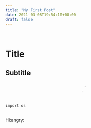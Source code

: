 ```yaml
---
title: "My First Post"
date: 2021-03-08T19:54:10+08:00
draft: false
---
```


<div id="animated-example" class="animated bounce"><img src="https://i.imgur.com/EfX66iO.png"/></div>

# Title

## Subtitle


<div id="animated-example" class="animated bounce"><img src="https://i.imgur.com/EfX66iO.png"/></div>

 
 

<div id="animated-example" class="animated bounce">
```c
printf("看到我巨錘瑞斯都不會怕的欸");
```
</div>

<div id="animated-example" class="animated bounce">$x={3\over2}$</div>

```python=
import os
```
<div id="animated-example" class="animated bounce"><img src="https://i.imgur.com/EfX66iO.png"/></div>
Hi:angry: <div id="animated-example" class="animated bounce"><img src="https://i.imgur.com/EfX66iO.png"/></div>



<style>
.animated {
  -webkit-animation-duration: 5s;
  animation-duration: 5s;
  -webkit-animation-fill-mode: both;
  animation-fill-mode: both;
  -webkit-animation-timing-function: linear;
  animation-timing-function: linear;
  animation-iteration-count: infinite;
  -webkit-animation-iteration-count: infinite;
}
@-webkit-keyframes bounce {
  0%, 100% {
    -webkit-transform: translateY(0);
  }
  50% {
    -webkit-transform: translateY(-5px);
  }
}
@keyframes bounce {
  0%, 100% {
    transform: translateY(0px) translateX(0px) rotateZ(20deg) scale(0, 0);
  }
  25% {
      transform: translateY(-300px) translateX(0px)rotateZ(-20deg);
  }
  50% {
    transform: translateY(-300px) translateX(200px)rotateZ(20deg) scale(2, 2);
  }
  75% {
      transform: translateY(0px) translateX(200px) rotateZ(-20deg);
  }
}
.bounce {
  -webkit-animation-name: bounce;
  animation-name: bounce;
}
#animated-example {
  position: relative;
  border-radius: 50%;
}</style>